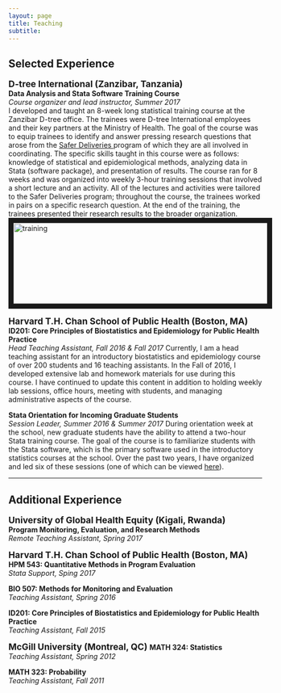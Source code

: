 ```yaml
---
layout: page
title: Teaching
subtitle: 
---
```


## Selected Experience

<strong style="font-size: 125%;"> D-tree International (Zanzibar, Tanzania) </strong>  
**Data Analysis and Stata Software Training Course**  
_Course organizer and lead instructor, Summer 2017_  
I developed and taught an 8-week long statistical training course at the Zanzibar D-tree office. The trainees were D-tree International employees and their key partners at the Ministry of Health. The goal of the course was to equip trainees to identify and answer pressing research questions that arose from the <a href="http://www.d-tree.org/saving-lives/womens-lives/safer-deliveries/"> Safer Deliveries </a> program of which they are all involved in coordinating. The specific skills taught in this course were as follows: knowledge of statistical and epidemiological methods, analyzing data in Stata (software package), and presentation of results. The course ran for 8 weeks and was organized into weekly 3-hour training sessions that involved a short lecture and an activity. All of the lectures and activities were tailored to the Safer Deliveries program; throughout the course, the trainees worked in pairs on a specific research question. At the end of the training, the trainees presented their research results to the broader organization. 
<img src="https://isabelfulcher.github.io/img/training.png" align="middle"
alt="training" width="720" height="160" border="10" />

<strong style="font-size: 125%;"> Harvard T.H. Chan School of Public Health (Boston, MA) </strong>  
**ID201: Core Principles of Biostatistics and Epidemiology for Public Health Practice**  
_Head Teaching Assistant, Fall 2016 & Fall 2017_
Currently, I am a head teaching assistant for an introductory biostatistics and epidemiology course of over 200 students and 16 teaching assistants. In the Fall of 2016, I developed extensive lab and homework materials for use during this course. I have continued to update this content in addition to holding weekly lab sessions, office hours, meeting with students, and managing administrative aspects of the course.

**Stata Orientation for Incoming Graduate Students**  
_Session Leader, Summer 2016 & Summer 2017_
During orientation week at the school, new graduate students have the ability to attend a two-hour Stata training course. The goal of the course is to familiarize students with the Stata software, which is the primary software used in the introductory statistics courses at the school. Over the past two years, I have organized and led six of these sessions (one of which can be viewed <a href="https://mediasite.video.harvard.edu/Mediasite/Play/b3bd374f4b4845ad86c722c18254b39a1d"> here</a>). 


---

## Additional Experience

<strong style="font-size: 125%;"> University of Global Health Equity (Kigali, Rwanda) </strong>  
**Program Monitoring, Evaluation, and Research Methods**  
_Remote Teaching Assistant, Spring 2017_

<strong style="font-size: 125%;"> Harvard T.H. Chan School of Public Health (Boston, MA) </strong>  
**HPM 543: Quantitative Methods in Program Evaluation**  
_Stata Support, Sping 2017_

**BIO 507: Methods for Monitoring and Evaluation**  
_Teaching Assistant, Spring 2016_

**ID201: Core Principles of Biostatistics and Epidemiology for Public Health Practice**  
_Teaching Assistant, Fall 2015_


<strong style="font-size: 125%;"> McGill University (Montreal, QC) </strong> 
**MATH 324: Statistics**  
_Teaching Assistant, Spring 2012_

**MATH 323: Probability**  
_Teaching Assistant, Fall 2011_

